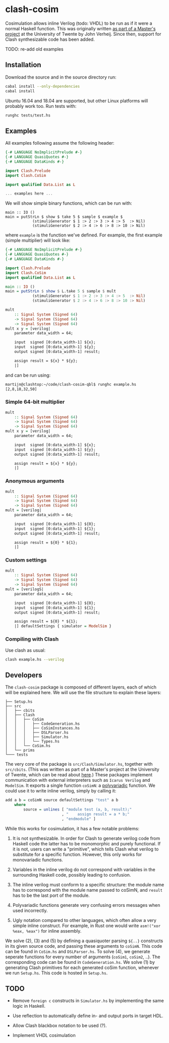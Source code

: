 # clash-cosim
Cosimulation allows inline Verilog (todo: VHDL) to be run as if it were a normal Haskell function. This was originally written [as part of a Master's project](https://essay.utwente.nl/70777/) at the University of Twente by John Verheij. Since then, support for Clash synthesizable code has been added.

TODO: re-add old examples

## Installation
Download the source and in the source directory run:

```bash
cabal install --only-dependencies
cabal install
```

Ubuntu 16.04 and 18.04 are supported, but other Linux platforms will probably work too. Run tests with:

```bash
runghc tests/test.hs
```

## Examples
All examples following assume the following header:

```haskell
{-# LANGUAGE NoImplicitPrelude #-}
{-# LANGUAGE QuasiQuotes #-}
{-# LANGUAGE DataKinds #-}

import Clash.Prelude
import Clash.CoSim

import qualified Data.List as L

... examples here ...
```

We will show simple binary functions, which can be run with:

```
main :: IO ()
main = putStrLn $ show $ take 5 $ sample $ example $
            (stimuliGenerator $ 1 :> 2 :> 3 :> 4 :> 5  :> Nil)
            (stimuliGenerator $ 2 :> 4 :> 6 :> 8 :> 10 :> Nil)
```

where `example` is the function we've defined. For example, the first example (simple multiplier) will look like:

```haskell
{-# LANGUAGE NoImplicitPrelude #-}
{-# LANGUAGE QuasiQuotes #-}
{-# LANGUAGE DataKinds #-}

import Clash.Prelude
import Clash.CoSim
import qualified Data.List as L

main :: IO ()
main = putStrLn $ show $ L.take 5 $ sample $ mult
            (stimuliGenerator $ 1 :> 2 :> 3 :> 4 :> 5  :> Nil)
            (stimuliGenerator $ 2 :> 4 :> 6 :> 8 :> 10 :> Nil)

mult
    :: Signal System (Signed 64)
    -> Signal System (Signed 64)
    -> Signal System (Signed 64)
mult x y = [verilog|
    parameter data_width = 64;

    input  signed [0:data_width-1] ${x};
    input  signed [0:data_width-1] ${y};
    output signed [0:data_width-1] result;

    assign result = ${x} * ${y};
    |]
```

and can be run using:

```bash
martijn@clashtop:~/code/clash-cosim-qbl$ runghc example.hs
[2,8,18,32,50]
```

### Simple 64-bit multiplier
```haskell
mult
    :: Signal System (Signed 64)
    -> Signal System (Signed 64)
    -> Signal System (Signed 64)
mult x y = [verilog|
    parameter data_width = 64;

    input  signed [0:data_width-1] ${x};
    input  signed [0:data_width-1] ${y};
    output signed [0:data_width-1] result;

    assign result = ${x} * ${y};
    |]
```

### Anonymous arguments
```haskell
mult
    :: Signal System (Signed 64)
    -> Signal System (Signed 64)
    -> Signal System (Signed 64)
mult = [verilog|
    parameter data_width = 64;

    input  signed [0:data_width-1] ${0};
    input  signed [0:data_width-1] ${1};
    output signed [0:data_width-1] result;

    assign result = ${0} * ${1};
    |]
```

### Custom settings
```haskell
mult
    :: Signal System (Signed 64)
    -> Signal System (Signed 64)
    -> Signal System (Signed 64)
mult = [verilogS|
    parameter data_width = 64;

    input  signed [0:data_width-1] ${0};
    input  signed [0:data_width-1] ${1};
    output signed [0:data_width-1] result;

    assign result = ${0} * ${1};
    |] defaultSettings { simulator = ModelSim }
```

### Compiling with Clash
Use clash as usual:

```bash
clash example.hs --verilog
```

## Developers
The `clash-cosim` package is composed of different layers, each of which will be explained here. We will use the file structure to explain these layers:

```
├── Setup.hs
├── src
│   ├── cbits
│   ├── Clash
│   │   ├── CoSim
│   │   │   ├── CodeGeneration.hs
│   │   │   ├── CoSimInstances.hs
│   │   │   ├── DSLParser.hs
│   │   │   ├── Simulator.hs
│   │   │   └── Types.hs
│   │   └── CoSim.hs
│   └── prims
└─── tests
```

The very core of the package is `src/Clash/Simulator.hs`, together with `src/cbits`. (This was written as part of a Master's project at the University of Twente, which can be read about [here](https://essay.utwente.nl/70777/).) These packages implement communication with external interpreters such as `Icarus Verilog` and `ModelSim`. It exports a single function `coSimN`: a [polyvariadic](https://stackoverflow.com/questions/3467279/how-to-create-a-polyvariadic-haskell-function) function. We could use it to write inline verilog, simply by calling it:

```haskell
add a b = coSimN source defaultSettings "test" a b
    where
        source = unlines [ "module test (a, b, result);"
                         , "    assign result = a * b;"
                         , "endmodule" ]
```

While this works for cosimulation, it has a few notable problems:

1. It is not synthesizable. In order for Clash to generate verilog code from Haskell code the latter has to be monomorphic and purely functional. If it is not, users can write a "primitive", which tells Clash what verilog to substitute for a specific function. However, this only works for monovariadic functions.

2. Variables in the inline verilog do not correspond with variables in the surrounding Haskell code, possibly leading to confusion.

3. The inline verilog must conform to a specific structure: the module name has to correspond with the module name passed to coSimN, and `result` has to be the last port of the module.

4. Polyvariadic functions generate very confusing errors messages when used incorrectly.

5. Ugly notation compared to other languages, which often allow a very simple inline construct. For example, in Rust one would write `asm!("xor %eax, %eax")` for inline assembly.

We solve (2), (3) and (5) by defining a quasiquoter parsing `${..}` constructs in its given source code, and passing these arguments to `coSimN`. This code can be found in `CoSim.hs` and `DSLParser.hs`. To solve (4), we generate seperate functions for every number of arguments (`coSim1`, `coSim2`, ..). The corresponding code can be found in `CodeGeneration.hs`. We solve (1) by generating Clash primitives for each generated coSim function, whenever we run `Setup.hs`. This code is hosted in `Setup.hs`.

## TODO

* Remove `foreign c` constructs in `Simulator.hs` by implementing the same logic in Haskell.

* Use reflection to automatically define in- and output ports in target HDL.

* Allow Clash blackbox notation to be used (?).

* Implement VHDL cosimulation